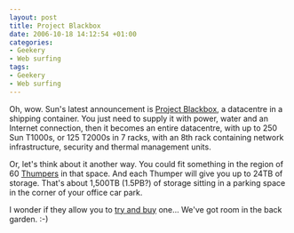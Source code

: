 ```yaml
---
layout: post
title: Project Blackbox
date: 2006-10-18 14:12:54 +01:00
categories:
- Geekery
- Web surfing
tags:
- Geekery
- Web surfing
---
```

Oh, wow.  Sun's latest announcement is [Project Blackbox](http://www.sun.com/emrkt/blackbox/index.jsp), a datacentre in a shipping container.  You just need to supply it with power, water and an Internet connection, then it becomes an entire datacentre, with up to 250 Sun T1000s, or 125 T2000s in 7 racks, with an 8th rack containing network infrastructure, security and thermal management units.

Or, let's think about it another way.  You could fit something in the region of 60 [Thumpers](http://www.sun.com/servers/x64/x4500/) in that space.  And each Thumper will give you up to 24TB of storage.  That's about 1,500TB (1.5PB?) of storage sitting in a parking space in the corner of your office car park.

I wonder if they allow you to [try and buy](http://www.sun.com/tryandbuy/) one...  We've got room in the back garden. :-)
